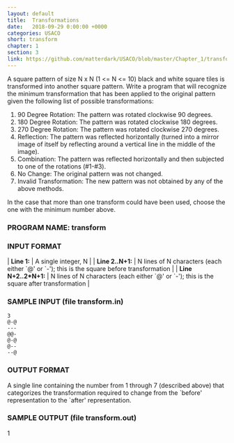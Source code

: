 ```yaml
---
layout: default
title:  Transformations
date:   2018-09-29 0:00:00 +0000
categories: USACO
short: transform
chapter: 1
section: 3
link: https://github.com/matterdark/USACO/blob/master/Chapter_1/transform/transform.java
---
```



A square pattern of size N x N (1 <= N <= 10) black and white square tiles is transformed into another square pattern. Write a program that will recognize the minimum transformation that has been applied to the original pattern given the following list of possible transformations:

1. 90 Degree Rotation: The pattern was rotated clockwise 90 degrees.
2. 180 Degree Rotation: The pattern was rotated clockwise 180 degrees.
3. 270 Degree Rotation: The pattern was rotated clockwise 270 degrees.
4. Reflection: The pattern was reflected horizontally (turned into a mirror image of itself by reflecting around a vertical line in the middle of the image).
5. Combination: The pattern was reflected horizontally and then subjected to one of the rotations (#1-#3).
6. No Change: The original pattern was not changed.
7. Invalid Transformation: The new pattern was not obtained by any of the above methods.

In the case that more than one transform could have been used, choose the one with the minimum number above.

### PROGRAM NAME: transform

### INPUT FORMAT


| **Line 1:**           | A single integer, N                                                                          |
| **Line 2..N+1:**      | N lines of N characters (each either \`@' or \`-'); this is the square before transformation |
| **Line N+2..2\*N+1:** | N lines of N characters (each either \`@' or \`-'); this is the square after transformation  |

### SAMPLE INPUT (file transform.in)

```
3
@-@
---
@@-
@-@
@--
--@
```

### OUTPUT FORMAT

A single line containing the number from 1 through 7 (described above) that categorizes the transformation required to change from the \`before' representation to the \`after' representation.

### SAMPLE OUTPUT (file transform.out)

1